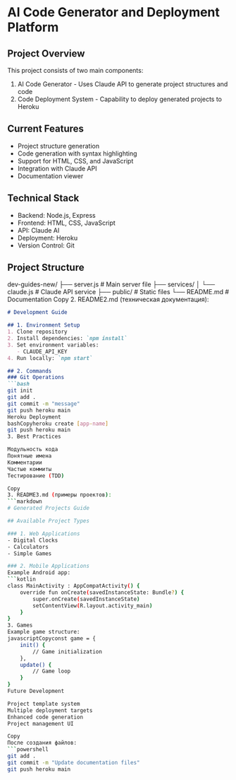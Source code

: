 ﻿# AI Code Generator and Deployment Platform

## Project Overview
This project consists of two main components:
1. AI Code Generator - Uses Claude API to generate project structures and code
2. Code Deployment System - Capability to deploy generated projects to Heroku

## Current Features
- Project structure generation
- Code generation with syntax highlighting
- Support for HTML, CSS, and JavaScript
- Integration with Claude API
- Documentation viewer

## Technical Stack
- Backend: Node.js, Express
- Frontend: HTML, CSS, JavaScript
- API: Claude AI
- Deployment: Heroku
- Version Control: Git

## Project Structure
dev-guides-new/
├── server.js           # Main server file
├── services/
│   └── claude.js      # Claude API service
├── public/            # Static files
└── README.md         # Documentation
Copy
2. README2.md (техническая документация):
```markdown
# Development Guide

## 1. Environment Setup
1. Clone repository
2. Install dependencies: `npm install`
3. Set environment variables:
   - CLAUDE_API_KEY
4. Run locally: `npm start`

## 2. Commands
### Git Operations
```bash
git init
git add .
git commit -m "message"
git push heroku main
Heroku Deployment
bashCopyheroku create [app-name]
git push heroku main
3. Best Practices

Модульность кода
Понятные имена
Комментарии
Частые коммиты
Тестирование (TDD)

Copy
3. README3.md (примеры проектов):
```markdown
# Generated Projects Guide

## Available Project Types

### 1. Web Applications
- Digital Clocks
- Calculators
- Simple Games

### 2. Mobile Applications
Example Android app:
```kotlin
class MainActivity : AppCompatActivity() {
    override fun onCreate(savedInstanceState: Bundle?) {
        super.onCreate(savedInstanceState)
        setContentView(R.layout.activity_main)
    }
}
3. Games
Example game structure:
javascriptCopyconst game = {
    init() {
        // Game initialization
    },
    update() {
        // Game loop
    }
}
Future Development

Project template system
Multiple deployment targets
Enhanced code generation
Project management UI

Copy
После создания файлов:
```powershell
git add .
git commit -m "Update documentation files"
git push heroku main